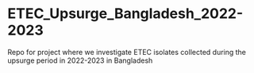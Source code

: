# ETEC_Upsurge_Bangladesh_2022-2023
Repo for project where we investigate ETEC isolates collected during the upsurge period in 2022-2023 in Bangladesh
